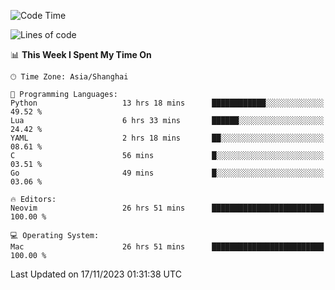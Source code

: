 <!--START_SECTION:waka-->
![Code Time](http://img.shields.io/badge/Code%20Time-1%2C684%20hrs%2044%20mins-blue)

![Lines of code](https://img.shields.io/badge/From%20Hello%20World%20I%27ve%20Written-290.1%20thousand%20lines%20of%20code-blue)

📊 **This Week I Spent My Time On** 

```text
🕑︎ Time Zone: Asia/Shanghai

💬 Programming Languages: 
Python                   13 hrs 18 mins      ████████████░░░░░░░░░░░░░   49.52 % 
Lua                      6 hrs 33 mins       ██████░░░░░░░░░░░░░░░░░░░   24.42 % 
YAML                     2 hrs 18 mins       ██░░░░░░░░░░░░░░░░░░░░░░░   08.61 % 
C                        56 mins             █░░░░░░░░░░░░░░░░░░░░░░░░   03.51 % 
Go                       49 mins             █░░░░░░░░░░░░░░░░░░░░░░░░   03.06 % 

🔥 Editors: 
Neovim                   26 hrs 51 mins      █████████████████████████   100.00 % 

💻 Operating System: 
Mac                      26 hrs 51 mins      █████████████████████████   100.00 % 
```


 Last Updated on 17/11/2023 01:31:38 UTC
<!--END_SECTION:waka-->
